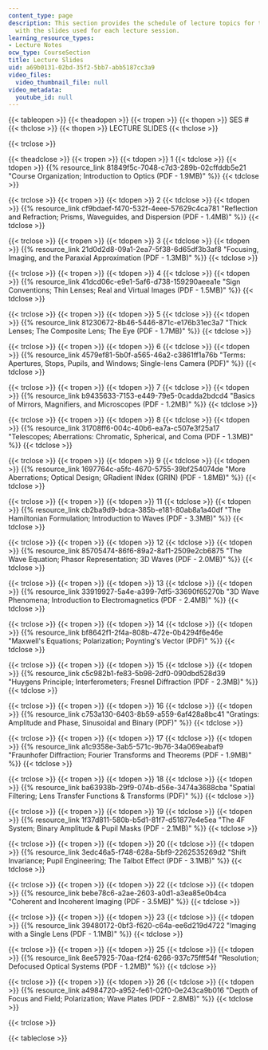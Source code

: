 ```yaml
---
content_type: page
description: This section provides the schedule of lecture topics for the course along
  with the slides used for each lecture session.
learning_resource_types:
- Lecture Notes
ocw_type: CourseSection
title: Lecture Slides
uid: a69b0131-02bd-35f2-5bb7-abb5187cc3a9
video_files:
  video_thumbnail_file: null
video_metadata:
  youtube_id: null
---
```


{{< tableopen >}}
{{< theadopen >}}
{{< tropen >}}
{{< thopen >}}
SES #
{{< thclose >}}
{{< thopen >}}
LECTURE SLIDES
{{< thclose >}}

{{< trclose >}}

{{< theadclose >}}
{{< tropen >}}
{{< tdopen >}}
1
{{< tdclose >}}
{{< tdopen >}}
{{% resource_link 81849f5c-7048-c7d3-289b-02cffddb5e21 "Course Organization; Introduction to Optics (PDF - 1.9MB)" %}}
{{< tdclose >}}

{{< trclose >}}
{{< tropen >}}
{{< tdopen >}}
2
{{< tdclose >}}
{{< tdopen >}}
{{% resource_link cf9bdaef-f470-532f-4eee-57629c4ca781 "Reflection and Refraction; Prisms, Waveguides, and Dispersion (PDF - 1.4MB)" %}}
{{< tdclose >}}

{{< trclose >}}
{{< tropen >}}
{{< tdopen >}}
3
{{< tdclose >}}
{{< tdopen >}}
{{% resource_link 21d0d2d8-09a1-2ea7-5f38-6d65df3b3af8 "Focusing, Imaging, and the Paraxial Approximation (PDF - 1.3MB)" %}}
{{< tdclose >}}

{{< trclose >}}
{{< tropen >}}
{{< tdopen >}}
4
{{< tdclose >}}
{{< tdopen >}}
{{% resource_link 41dcd06c-e9e1-5af6-d738-159290aeea1e "Sign Conventions; Thin Lenses; Real and Virtual Images (PDF - 1.5MB)" %}}
{{< tdclose >}}

{{< trclose >}}
{{< tropen >}}
{{< tdopen >}}
5
{{< tdclose >}}
{{< tdopen >}}
{{% resource_link 81230672-8b46-5446-871c-e176b31ec3a7 "Thick Lenses; The Composite Lens; The Eye (PDF - 1.7MB)" %}}
{{< tdclose >}}

{{< trclose >}}
{{< tropen >}}
{{< tdopen >}}
6
{{< tdclose >}}
{{< tdopen >}}
{{% resource_link 4579ef81-5b0f-a565-46a2-c3861ff1a76b "Terms: Apertures, Stops, Pupils, and Windows; Single-lens Camera (PDF)" %}}
{{< tdclose >}}

{{< trclose >}}
{{< tropen >}}
{{< tdopen >}}
7
{{< tdclose >}}
{{< tdopen >}}
{{% resource_link b9435633-7153-e449-79e5-0cadda2bdcd4 "Basics of Mirrors, Magnifiers, and Microscopes (PDF - 1.2MB)" %}}
{{< tdclose >}}

{{< trclose >}}
{{< tropen >}}
{{< tdopen >}}
8
{{< tdclose >}}
{{< tdopen >}}
{{% resource_link 31708ff6-004c-40b6-ea7a-c507e3f25a17 "Telescopes; Aberrations: Chromatic, Spherical, and Coma (PDF - 1.3MB)" %}}
{{< tdclose >}}

{{< trclose >}}
{{< tropen >}}
{{< tdopen >}}
9
{{< tdclose >}}
{{< tdopen >}}
{{% resource_link 1697764c-a5fc-4670-5755-39bf254074de "More Aberrations; Optical Design; GRadient INdex (GRIN) (PDF - 1.8MB)" %}}
{{< tdclose >}}

{{< trclose >}}
{{< tropen >}}
{{< tdopen >}}
11
{{< tdclose >}}
{{< tdopen >}}
{{% resource_link cb2ba9d9-bdca-385b-e181-80ab8a1a40df "The Hamiltonian Formulation; Introduction to Waves (PDF - 3.3MB)" %}}
{{< tdclose >}}

{{< trclose >}}
{{< tropen >}}
{{< tdopen >}}
12
{{< tdclose >}}
{{< tdopen >}}
{{% resource_link 85705474-86f6-89a2-8af1-2509e2cb6875 "The Wave Equation; Phasor Representation; 3D Waves (PDF - 2.0MB)" %}}
{{< tdclose >}}

{{< trclose >}}
{{< tropen >}}
{{< tdopen >}}
13
{{< tdclose >}}
{{< tdopen >}}
{{% resource_link 33919927-5a4e-a399-7df5-33690f65270b "3D Wave Phenomena; Introduction to Electromagnetics (PDF - 2.4MB)" %}}
{{< tdclose >}}

{{< trclose >}}
{{< tropen >}}
{{< tdopen >}}
14
{{< tdclose >}}
{{< tdopen >}}
{{% resource_link bf8642f1-2f4a-808b-472e-0b4294f6e46e "Maxwell's Equations; Polarization; Poynting's Vector (PDF)" %}}
{{< tdclose >}}

{{< trclose >}}
{{< tropen >}}
{{< tdopen >}}
15
{{< tdclose >}}
{{< tdopen >}}
{{% resource_link c5c982b1-fe83-5b98-2df0-090dbd528d39 "Huygens Principle; Interferometers; Fresnel Diffraction (PDF - 2.3MB)" %}}
{{< tdclose >}}

{{< trclose >}}
{{< tropen >}}
{{< tdopen >}}
16
{{< tdclose >}}
{{< tdopen >}}
{{% resource_link c753a130-6403-8b59-a559-6af428a8bc41 "Gratings: Amplitude and Phase, Sinusoidal and Binary (PDF)" %}}
{{< tdclose >}}

{{< trclose >}}
{{< tropen >}}
{{< tdopen >}}
17
{{< tdclose >}}
{{< tdopen >}}
{{% resource_link a1c9358e-3ab5-571c-9b76-34a069eabaf9 "Fraunhofer Diffraction; Fourier Transforms and Theorems (PDF - 1.9MB)" %}}
{{< tdclose >}}

{{< trclose >}}
{{< tropen >}}
{{< tdopen >}}
18
{{< tdclose >}}
{{< tdopen >}}
{{% resource_link ba63938b-29f9-074b-d56e-3474a3688cba "Spatial Filtering; Lens Transfer Functions & Transforms (PDF)" %}}
{{< tdclose >}}

{{< trclose >}}
{{< tropen >}}
{{< tdopen >}}
19
{{< tdclose >}}
{{< tdopen >}}
{{% resource_link 1f37d811-580b-b5d1-81f7-d51877e4e5ea "The 4F System; Binary Amplitude & Pupil Masks (PDF - 2.1MB)" %}}
{{< tdclose >}}

{{< trclose >}}
{{< tropen >}}
{{< tdopen >}}
20
{{< tdclose >}}
{{< tdopen >}}
{{% resource_link 3edc46a5-f748-628a-5bf9-2262535269d2 "Shift Invariance; Pupil Engineering; The Talbot Effect (PDF - 3.1MB)" %}}
{{< tdclose >}}

{{< trclose >}}
{{< tropen >}}
{{< tdopen >}}
22
{{< tdclose >}}
{{< tdopen >}}
{{% resource_link bebe78c6-a2ae-2603-a0d1-a3ea85e0b4ca "Coherent and Incoherent Imaging (PDF - 3.5MB)" %}}
{{< tdclose >}}

{{< trclose >}}
{{< tropen >}}
{{< tdopen >}}
23
{{< tdclose >}}
{{< tdopen >}}
{{% resource_link 39480172-0bf3-f620-c64a-ee6d219d4722 "Imaging with a Single Lens (PDF - 1.1MB)" %}}
{{< tdclose >}}

{{< trclose >}}
{{< tropen >}}
{{< tdopen >}}
25
{{< tdclose >}}
{{< tdopen >}}
{{% resource_link 8ee57925-70aa-f2f4-6266-937c75fff54f "Resolution; Defocused Optical Systems (PDF - 1.2MB)" %}}
{{< tdclose >}}

{{< trclose >}}
{{< tropen >}}
{{< tdopen >}}
26
{{< tdclose >}}
{{< tdopen >}}
{{% resource_link a4984720-a952-fe61-02f0-0e243ca9b016 "Depth of Focus and Field; Polarization; Wave Plates (PDF - 2.8MB)" %}}
{{< tdclose >}}

{{< trclose >}}

{{< tableclose >}}
